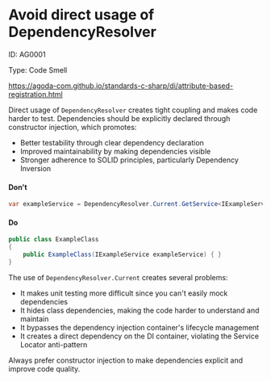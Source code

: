 ﻿# Avoid direct usage of DependencyResolver

ID: AG0001

Type: Code Smell

https://agoda-com.github.io/standards-c-sharp/di/attribute-based-registration.html

Direct usage of `DependencyResolver` creates tight coupling and makes code harder to test. Dependencies should be explicitly declared through constructor injection, which promotes:

- Better testability through clear dependency declaration
- Improved maintainability by making dependencies visible
- Stronger adherence to SOLID principles, particularly Dependency Inversion

#### Don't

```c#
var exampleService = DependencyResolver.Current.GetService<IExampleService>();
```

#### Do

```c#
public class ExampleClass
{
    public ExampleClass(IExampleService exampleService) { }
}
```

The use of `DependencyResolver.Current` creates several problems:

- It makes unit testing more difficult since you can't easily mock dependencies
- It hides class dependencies, making the code harder to understand and maintain
- It bypasses the dependency injection container's lifecycle management
- It creates a direct dependency on the DI container, violating the Service Locator anti-pattern

Always prefer constructor injection to make dependencies explicit and improve code quality.
